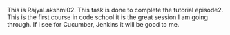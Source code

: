 This is RajyaLakshmi02. This task is done to complete the tutorial episode2. This is the first course in code school it is the great session I am going through. If i see for Cucumber, Jenkins it will be good to me.
